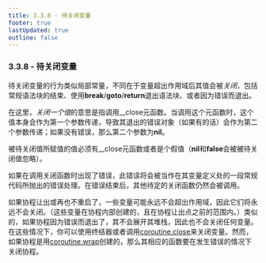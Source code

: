 ```yaml
---
title: 3.3.8 - 待关闭变量
footer: true
lastUpdated: true
outline: false
---
```

### 3.3.8 - 待关闭变量
待关闭变量的行为类似局部常量，不同在于变量超出作用域后其值会被*关闭*，包括常规语法块的结束、使用**break**/**goto**/**return**退出语法块、或者因为错误而退出。

在这里，*关闭一个值*的意思是指调用__close元函数。当调用这个元函数时，这个值本身会作为第一个参数传递，导致其退出的错误对象（如果有的话）会作为第二个参数传递；如果没有错误，那么第二个参数为**nil**。

被待关闭值所赋值的值必须有__close元函数或者是个假值（**nil**和**false**会被被待关闭值忽略）。

如果在调用关闭函数时出现了错误，此错误将会被当作在其变量定义处的一段常规代码所抛出的错误处理。在错误结束后，其他待定的关闭函数仍然会被调用。

如果协程让出或再也不重启了，一些变量可能永远不会超出作用域，因此它们将永远不会关闭。（这些变量在协程内部创建的，且在协程让出点之前的范围内。）类似的，如果协程因为错误而退出了，其不会展开其堆栈，因此也不会关闭任何变量。在这些情况下，你可以使用终结器或者调用[coroutine.close](#coroutineclose-co)来关闭变量。然而，如果协程是用[coroutine.wrap](#coroutinewrap-f)创建的，那么其相应的函数要在发生错误的情况下关闭协程。
